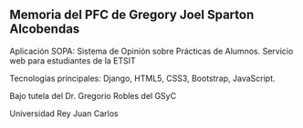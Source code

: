 ## Memoria del PFC de Gregory Joel Sparton Alcobendas



Aplicación SOPA: Sistema de Opinión sobre Prácticas de Alumnos. Servicio web para estudiantes de la ETSIT

Tecnologías principales: Django, HTML5, CSS3, Bootstrap, JavaScript.

Bajo tutela del Dr. Gregorio Robles del GSyC

Universidad Rey Juan Carlos
